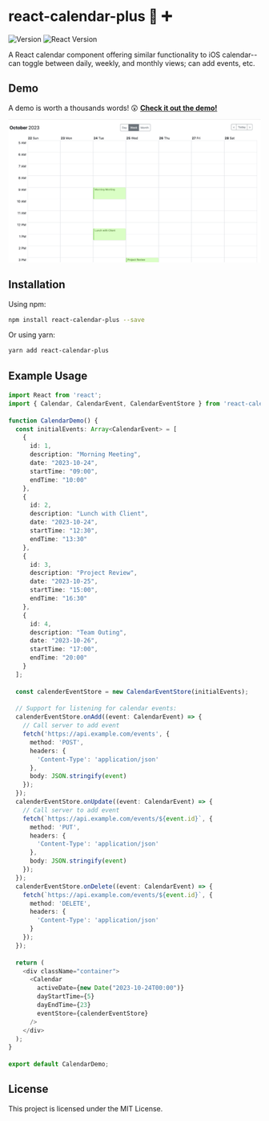 # react-calendar-plus :calendar: :heavy_plus_sign:

![Version](https://img.shields.io/badge/version-0.1.0-blue.svg)
![React Version](https://img.shields.io/badge/react-v17+-blue.svg)

A React calendar component offering similar functionality to iOS calendar-- can toggle between daily, weekly, and monthly views; can add events, etc.

## Demo

A demo is worth a thousands words! :astonished: **[Check it out the demo!](https://jonmbake.github.io/react-calendar-plus/)**

![React Calendar Plus](https://github.com/jonmbake/screenshots/raw/master/react-calendar-plus.png)

## Installation

Using npm:

```bash
npm install react-calendar-plus --save
```

Or using yarn:

```bash
yarn add react-calendar-plus
```

## Example Usage

```typescript
import React from 'react';
import { Calendar, CalendarEvent, CalendarEventStore } from 'react-calendar-plus';

function CalendarDemo() {
  const initialEvents: Array<CalendarEvent> = [
    {
      id: 1,
      description: "Morning Meeting",
      date: "2023-10-24",
      startTime: "09:00",
      endTime: "10:00"
    },
    {
      id: 2,
      description: "Lunch with Client",
      date: "2023-10-24",
      startTime: "12:30",
      endTime: "13:30"
    },
    {
      id: 3,
      description: "Project Review",
      date: "2023-10-25",
      startTime: "15:00",
      endTime: "16:30"
    },
    {
      id: 4,
      description: "Team Outing",
      date: "2023-10-26",
      startTime: "17:00",
      endTime: "20:00"
    }
  ];
  
  const calenderEventStore = new CalendarEventStore(initialEvents);

  // Support for listening for calendar events:
  calenderEventStore.onAdd((event: CalendarEvent) => {
    // Call server to add event
    fetch('https://api.example.com/events', {
      method: 'POST',
      headers: {
        'Content-Type': 'application/json'
      },
      body: JSON.stringify(event)
    });
  });
  calenderEventStore.onUpdate((event: CalendarEvent) => {
    // Call server to add event
    fetch(`https://api.example.com/events/${event.id}`, {
      method: 'PUT',
      headers: {
        'Content-Type': 'application/json'
      },
      body: JSON.stringify(event)
    });
  });
  calenderEventStore.onDelete((event: CalendarEvent) => {
    fetch(`https://api.example.com/events/${event.id}`, {
      method: 'DELETE',
      headers: {
        'Content-Type': 'application/json'
      }
    });
  });

  return (
    <div className="container">
      <Calendar
        activeDate={new Date("2023-10-24T00:00")}
        dayStartTime={5}
        dayEndTime={23}
        eventStore={calenderEventStore}
      />
    </div>
  );
}

export default CalendarDemo;
```


## License

This project is licensed under the MIT License.
